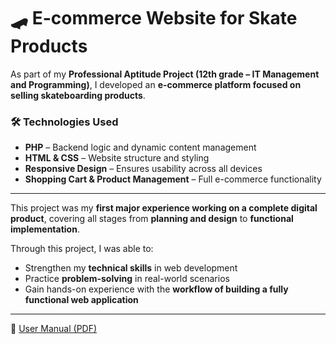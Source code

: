 # 🛹 E-commerce Website for Skate Products

As part of my **Professional Aptitude Project (12th grade – IT Management and Programming)**, I developed an **e-commerce platform focused on selling skateboarding products**.  

### 🛠️ Technologies Used
- **PHP** – Backend logic and dynamic content management  
- **HTML & CSS** – Website structure and styling  
- **Responsive Design** – Ensures usability across all devices  
- **Shopping Cart & Product Management** – Full e-commerce functionality  

---

This project was my **first major experience working on a complete digital product**, covering all stages from **planning and design** to **functional implementation**.  

Through this project, I was able to:  
- Strengthen my **technical skills** in web development  
- Practice **problem-solving** in real-world scenarios  
- Gain hands-on experience with the **workflow of building a fully functional web application**

---

📄 [User Manual (PDF)](https://github.com/user-attachments/files/22617938/Manual_utilizador.pdf)
